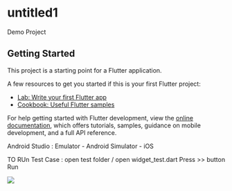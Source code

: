 # untitled1

Demo Project

## Getting Started

This project is a starting point for a Flutter application.

A few resources to get you started if this is your first Flutter project:

- [Lab: Write your first Flutter app](https://docs.flutter.dev/get-started/codelab)
- [Cookbook: Useful Flutter samples](https://docs.flutter.dev/cookbook)

For help getting started with Flutter development, view the
[online documentation](https://docs.flutter.dev/), which offers tutorials,
samples, guidance on mobile development, and a full API reference.


Android Studio : 
Emulator - Android
Simulator - iOS

TO RUn Test Case : 
open test folder / open widget_test.dart  Press >> button Run 

![](../../../../../../../var/folders/1s/q93j968j1k52tml_2xh4wpyh0000gn/T/simulator_screenshot_2A8478E0-6AAA-4DEB-8481-C0DF1EB1F113.png)